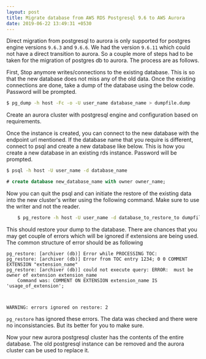 ```yaml
---
layout: post
title: Migrate database from AWS RDS Postgresql 9.6 to AWS Aurora
date: 2019-06-22 13:49:31 +0530
---
```


Direct migration from postgresql to aurora is only supported for postgres engine versions `9.6.3` and `9.6.6`. We had the version `9.6.11` which could not have a direct transition to aurora. So a couple more of steps had to be taken for the migration of postgres db to aurora. The process are as follows.

First, Stop anymore writes/connections to the existing database. This is so that the new database does not miss any of the old data. Once the existing connections are done, take a dump of the database using the below code. Password will be prompted.

```bash
$ pg_dump -h host -Fc -o -U user_name database_name > dumpfile.dump
```

Create an aurora cluster with postgresql engine and configuration based on requirements. 

Once the instance is created, you can connect to the new database with the endpoint url mentioned. If the database name that you require is different, connect to psql and create a new database like below. This is how you create a new database in an existing rds instance. Password will be prompted.

```bash
$ psql -h host -U user_name -d database_name
```

```sql
# create database new_database_name with owner owner_name;
```

Now you can quit the psql and can initiate the restore of the existing data into the new cluster's writer using the following command. Make sure to use the writer and not the reader.

```bash
    $ pg_restore -h host -U user_name -d database_to_restore_to dumpfile.dump
```

This should restore your dump to the database. There are chances that you may get couple of errors which will be ignored if extensions are being used. The common structure of error should be as following

```err
pg_restore: [archiver (db)] Error while PROCESSING TOC:
pg_restore: [archiver (db)] Error from TOC entry 1234; 0 0 COMMENT EXTENSION "extension_name"
pg_restore: [archiver (db)] could not execute query: ERROR:  must be owner of extension extension_name
    Command was: COMMENT ON EXTENSION extension_name IS 'usage_of_extension';



WARNING: errors ignored on restore: 2
```

`pg_restore` has ignored these errors. The data was checked and there were no inconsistancies. But its better for you to make sure.

Now your new aurora postgresql cluster has the contents of the entire database. The old postgresql instance can be removed and the aurora cluster can be used to replace it.
